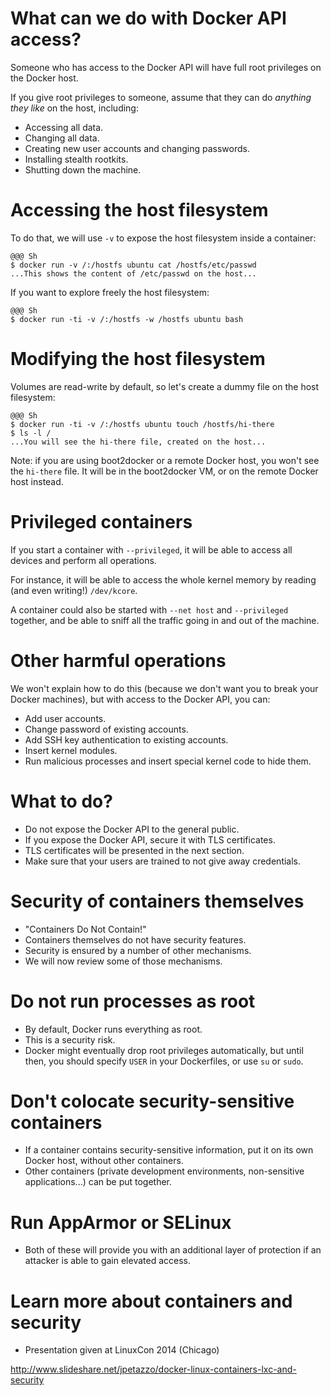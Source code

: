 <!SLIDE>
# What can we do with Docker API access?

Someone who has access to the Docker API will have full root
privileges on the Docker host.

If you give root privileges to someone, assume that they can do
*anything they like* on the host, including:

* Accessing all data.
* Changing all data.
* Creating new user accounts and changing passwords.
* Installing stealth rootkits.
* Shutting down the machine.

<!SLIDE>
# Accessing the host filesystem

To do that, we will use ``-v`` to expose the host filesystem
inside a container:

    @@@ Sh
    $ docker run -v /:/hostfs ubuntu cat /hostfs/etc/passwd
    ...This shows the content of /etc/passwd on the host...

If you want to explore freely the host filesystem:

    @@@ Sh
    $ docker run -ti -v /:/hostfs -w /hostfs ubuntu bash

<!SLIDE>
# Modifying the host filesystem

Volumes are read-write by default, so let's create a dummy file
on the host filesystem:

    @@@ Sh
    $ docker run -ti -v /:/hostfs ubuntu touch /hostfs/hi-there
    $ ls -l /
    ...You will see the hi-there file, created on the host...

Note: if you are using boot2docker or a remote Docker host,
you won't see the ``hi-there`` file. It will be in the
boot2docker VM, or on the remote Docker host instead.

<!SLIDE>
# Privileged containers

If you start a container with ``--privileged``, it will be able
to access all devices and perform all operations.

For instance, it will be able to access the whole kernel memory 
by reading (and even writing!) ``/dev/kcore``.

A container could also be started with ``--net host`` and
``--privileged`` together, and be able to sniff all the traffic
going in and out of the machine.

<!SLIDE>
# Other harmful operations

We won't explain how to do this (because we don't want you
to break your Docker machines), but with access to the Docker
API, you can:

* Add user accounts.
* Change password of existing accounts.
* Add SSH key authentication to existing accounts.
* Insert kernel modules.
* Run malicious processes and insert special kernel code to hide them.

<!SLIDE>
# What to do?

* Do not expose the Docker API to the general public.
* If you expose the Docker API, secure it with TLS certificates.
* TLS certificates will be presented in the next section.
* Make sure that your users are trained to not give away credentials.

<!SLIDE>
# Security of containers themselves

* "Containers Do Not Contain!"
* Containers themselves do not have security features.
* Security is ensured by a number of other mechanisms.
* We will now review some of those mechanisms.

<!SLIDE>
# Do not run processes as root

* By default, Docker runs everything as root.
* This is a security risk.
* Docker might eventually drop root privileges automatically,
  but until then, you should specify ``USER`` in your Dockerfiles,
  or use ``su`` or ``sudo``.

<!SLIDE>
# Don't colocate security-sensitive containers

* If a container contains security-sensitive information,
  put it on its own Docker host, without other containers.
* Other containers (private development environments,
  non-sensitive applications...) can be put together.


<!SLIDE>
# Run AppArmor or SELinux

* Both of these will provide you with an additional layer of protection if 
  an attacker is able to gain elevated access.

<!SLIDE>
# Learn more about containers and security

* Presentation given at LinuxCon 2014 (Chicago)

http://www.slideshare.net/jpetazzo/docker-linux-containers-lxc-and-security
